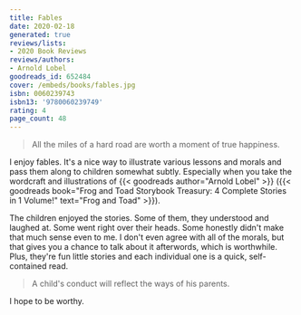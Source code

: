 ```yaml
---
title: Fables
date: 2020-02-18
generated: true
reviews/lists:
- 2020 Book Reviews
reviews/authors:
- Arnold Lobel
goodreads_id: 652484
cover: /embeds/books/fables.jpg
isbn: 0060239743
isbn13: '9780060239749'
rating: 4
page_count: 48
---
```

> All the miles of a hard road are worth a moment of true happiness.

I enjoy fables. It's a nice way to illustrate various lessons and morals and pass them along to children somewhat subtly. Especially when you take the wordcraft and illustrations of {{< goodreads author="Arnold Lobel" >}} ({{< goodreads book="Frog and Toad Storybook Treasury: 4 Complete Stories in 1 Volume!" text="Frog and Toad" >}}).  

<!--more-->

The children enjoyed the stories. Some of them, they understood and laughed at. Some went right over their heads. Some honestly didn't make that much sense even to me. I don't even agree with all of the morals, but that gives you a chance to talk about it afterwords, which is worthwhile. Plus, they're fun little stories and each individual one is a quick, self-contained read.  

> A child's conduct will reflect the ways of his parents.

I hope to be worthy.